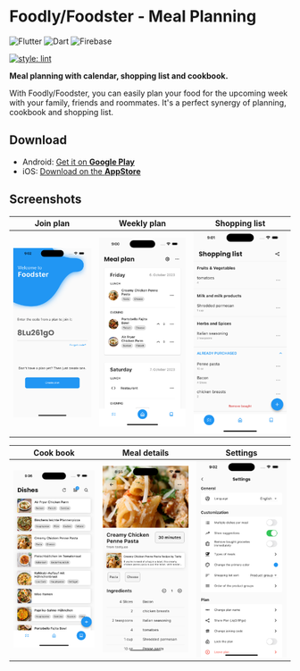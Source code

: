 # Foodly/Foodster - Meal Planning

![Flutter](https://img.shields.io/badge/Framework-Flutter-3cc6fd?logo=flutter)
![Dart](https://img.shields.io/badge/Language-Dart-0c458b?logo=dart)
![Firebase](https://img.shields.io/badge/Cloud-Firebase-f5ba23?logo=Firebase)

[![style: lint](https://img.shields.io/badge/style-lint-B80C50.svg)](https://pub.dev/packages/lint)

**Meal planning with calendar, shopping list and cookbook.**

With Foodly/Foodster, you can easily plan your food for the upcoming week with your family, friends and roommates. It's a perfect synergy of planning, cookbook and shopping list.

## Download 

- Android: [Get it on **Google Play**](https://play.google.com/store/apps/details?id=io.golenia.foodly)
- iOS: [Download on the **AppStore**](https://apps.apple.com/de/app/foodster-planen-einkaufen/id1590739803)

## Screenshots

Join plan|Weekly plan|Shopping list
:-:|:-:|:-:
![foodly-auth](resources/foodly-login.png)|![foodly-week](resources/foodly-plan.png)|![foodly-shop](resources/foodly-shopping.png)

Cook book|Meal details|Settings
:-:|:-:|:-:
![foodly-book](resources/foodly-cookbook.png)|![foodly-meal](resources/foodly-meal.png)|![foodly-settings](resources/foodly-settings.png)
